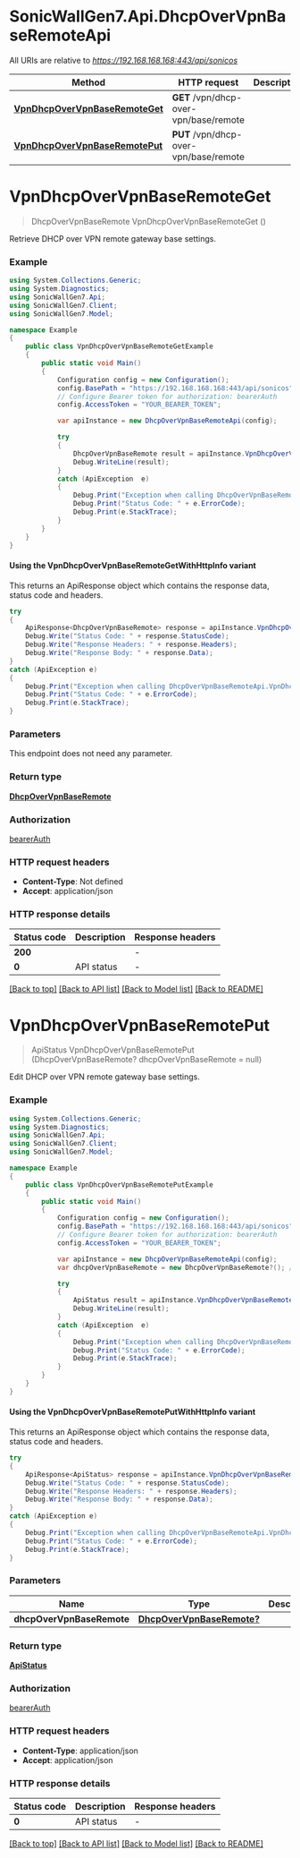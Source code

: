 # SonicWallGen7.Api.DhcpOverVpnBaseRemoteApi

All URIs are relative to *https://192.168.168.168:443/api/sonicos*

| Method | HTTP request | Description |
|--------|--------------|-------------|
| [**VpnDhcpOverVpnBaseRemoteGet**](DhcpOverVpnBaseRemoteApi.md#vpndhcpovervpnbaseremoteget) | **GET** /vpn/dhcp-over-vpn/base/remote |  |
| [**VpnDhcpOverVpnBaseRemotePut**](DhcpOverVpnBaseRemoteApi.md#vpndhcpovervpnbaseremoteput) | **PUT** /vpn/dhcp-over-vpn/base/remote |  |

<a id="vpndhcpovervpnbaseremoteget"></a>
# **VpnDhcpOverVpnBaseRemoteGet**
> DhcpOverVpnBaseRemote VpnDhcpOverVpnBaseRemoteGet ()



Retrieve DHCP over VPN remote gateway base settings.

### Example
```csharp
using System.Collections.Generic;
using System.Diagnostics;
using SonicWallGen7.Api;
using SonicWallGen7.Client;
using SonicWallGen7.Model;

namespace Example
{
    public class VpnDhcpOverVpnBaseRemoteGetExample
    {
        public static void Main()
        {
            Configuration config = new Configuration();
            config.BasePath = "https://192.168.168.168:443/api/sonicos";
            // Configure Bearer token for authorization: bearerAuth
            config.AccessToken = "YOUR_BEARER_TOKEN";

            var apiInstance = new DhcpOverVpnBaseRemoteApi(config);

            try
            {
                DhcpOverVpnBaseRemote result = apiInstance.VpnDhcpOverVpnBaseRemoteGet();
                Debug.WriteLine(result);
            }
            catch (ApiException  e)
            {
                Debug.Print("Exception when calling DhcpOverVpnBaseRemoteApi.VpnDhcpOverVpnBaseRemoteGet: " + e.Message);
                Debug.Print("Status Code: " + e.ErrorCode);
                Debug.Print(e.StackTrace);
            }
        }
    }
}
```

#### Using the VpnDhcpOverVpnBaseRemoteGetWithHttpInfo variant
This returns an ApiResponse object which contains the response data, status code and headers.

```csharp
try
{
    ApiResponse<DhcpOverVpnBaseRemote> response = apiInstance.VpnDhcpOverVpnBaseRemoteGetWithHttpInfo();
    Debug.Write("Status Code: " + response.StatusCode);
    Debug.Write("Response Headers: " + response.Headers);
    Debug.Write("Response Body: " + response.Data);
}
catch (ApiException e)
{
    Debug.Print("Exception when calling DhcpOverVpnBaseRemoteApi.VpnDhcpOverVpnBaseRemoteGetWithHttpInfo: " + e.Message);
    Debug.Print("Status Code: " + e.ErrorCode);
    Debug.Print(e.StackTrace);
}
```

### Parameters
This endpoint does not need any parameter.
### Return type

[**DhcpOverVpnBaseRemote**](DhcpOverVpnBaseRemote.md)

### Authorization

[bearerAuth](../README.md#bearerAuth)

### HTTP request headers

 - **Content-Type**: Not defined
 - **Accept**: application/json


### HTTP response details
| Status code | Description | Response headers |
|-------------|-------------|------------------|
| **200** |  |  -  |
| **0** | API status |  -  |

[[Back to top]](#) [[Back to API list]](../README.md#documentation-for-api-endpoints) [[Back to Model list]](../README.md#documentation-for-models) [[Back to README]](../README.md)

<a id="vpndhcpovervpnbaseremoteput"></a>
# **VpnDhcpOverVpnBaseRemotePut**
> ApiStatus VpnDhcpOverVpnBaseRemotePut (DhcpOverVpnBaseRemote? dhcpOverVpnBaseRemote = null)



Edit DHCP over VPN remote gateway base settings.

### Example
```csharp
using System.Collections.Generic;
using System.Diagnostics;
using SonicWallGen7.Api;
using SonicWallGen7.Client;
using SonicWallGen7.Model;

namespace Example
{
    public class VpnDhcpOverVpnBaseRemotePutExample
    {
        public static void Main()
        {
            Configuration config = new Configuration();
            config.BasePath = "https://192.168.168.168:443/api/sonicos";
            // Configure Bearer token for authorization: bearerAuth
            config.AccessToken = "YOUR_BEARER_TOKEN";

            var apiInstance = new DhcpOverVpnBaseRemoteApi(config);
            var dhcpOverVpnBaseRemote = new DhcpOverVpnBaseRemote?(); // DhcpOverVpnBaseRemote? |  (optional) 

            try
            {
                ApiStatus result = apiInstance.VpnDhcpOverVpnBaseRemotePut(dhcpOverVpnBaseRemote);
                Debug.WriteLine(result);
            }
            catch (ApiException  e)
            {
                Debug.Print("Exception when calling DhcpOverVpnBaseRemoteApi.VpnDhcpOverVpnBaseRemotePut: " + e.Message);
                Debug.Print("Status Code: " + e.ErrorCode);
                Debug.Print(e.StackTrace);
            }
        }
    }
}
```

#### Using the VpnDhcpOverVpnBaseRemotePutWithHttpInfo variant
This returns an ApiResponse object which contains the response data, status code and headers.

```csharp
try
{
    ApiResponse<ApiStatus> response = apiInstance.VpnDhcpOverVpnBaseRemotePutWithHttpInfo(dhcpOverVpnBaseRemote);
    Debug.Write("Status Code: " + response.StatusCode);
    Debug.Write("Response Headers: " + response.Headers);
    Debug.Write("Response Body: " + response.Data);
}
catch (ApiException e)
{
    Debug.Print("Exception when calling DhcpOverVpnBaseRemoteApi.VpnDhcpOverVpnBaseRemotePutWithHttpInfo: " + e.Message);
    Debug.Print("Status Code: " + e.ErrorCode);
    Debug.Print(e.StackTrace);
}
```

### Parameters

| Name | Type | Description | Notes |
|------|------|-------------|-------|
| **dhcpOverVpnBaseRemote** | [**DhcpOverVpnBaseRemote?**](DhcpOverVpnBaseRemote?.md) |  | [optional]  |

### Return type

[**ApiStatus**](ApiStatus.md)

### Authorization

[bearerAuth](../README.md#bearerAuth)

### HTTP request headers

 - **Content-Type**: application/json
 - **Accept**: application/json


### HTTP response details
| Status code | Description | Response headers |
|-------------|-------------|------------------|
| **0** | API status |  -  |

[[Back to top]](#) [[Back to API list]](../README.md#documentation-for-api-endpoints) [[Back to Model list]](../README.md#documentation-for-models) [[Back to README]](../README.md)


